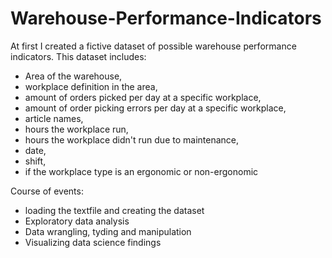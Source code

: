 # Warehouse-Performance-Indicators

At first I created a fictive dataset of possible warehouse performance indicators. This dataset includes:
- Area of the warehouse,
- workplace definition in the area,
- amount of orders picked per day at a specific workplace,
- amount of order picking errors per day at a specific workplace,
- article names,
- hours the workplace run,
- hours the workplace didn't run due to maintenance,
- date,
- shift,
- if the workplace type is an	ergonomic or non-ergonomic

Course of events:
- loading the textfile and creating the dataset
- Exploratory data analysis
- Data wrangling, tyding and manipulation
- Visualizing data science findings
